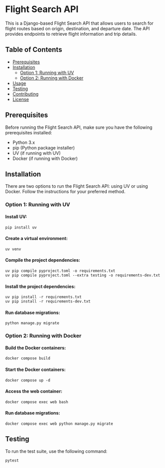 # Flight Search API

This is a Django-based Flight Search API that allows users to search for flight routes based on origin, destination, and departure date. The API provides endpoints to retrieve flight information and trip details.

## Table of Contents

- [Prerequisites](#prerequisites)
- [Installation](#installation)
  - [Option 1: Running with UV](#option-1-running-with-uv)
  - [Option 2: Running with Docker](#option-2-running-with-docker)
- [Usage](#usage)
- [Testing](#testing)
- [Contributing](#contributing)
- [License](#license)

## Prerequisites

Before running the Flight Search API, make sure you have the following prerequisites installed:

- Python 3.x
- pip (Python package installer)
- UV (if running with UV)
- Docker (if running with Docker)

## Installation

There are two options to run the Flight Search API: using UV or using Docker. Follow the instructions for your preferred method.

### Option 1: Running with UV

#### Install UV:

```shell
pip install uv
```

#### Create a virtual environment:

```shell
uv venv
```

#### Compile the project dependencies:

```shell
uv pip compile pyproject.toml -o requirements.txt
uv pip compile pyproject.toml --extra testing -o requirements-dev.txt
```

#### Install the project dependencies:

```shell
uv pip install -r requirements.txt
uv pip install -r requirements-dev.txt
```

#### Run database migrations:

```shell
python manage.py migrate
```

### Option 2: Running with Docker

#### Build the Docker containers:

```shell
docker compose build
```

#### Start the Docker containers:

```shell
docker compose up -d
```

#### Access the web container:

```shell
docker compose exec web bash
```

#### Run database migrations:

```shell
docker compose exec web python manage.py migrate
```

## Testing

To run the test suite, use the following command:

```shell
pytest
```
